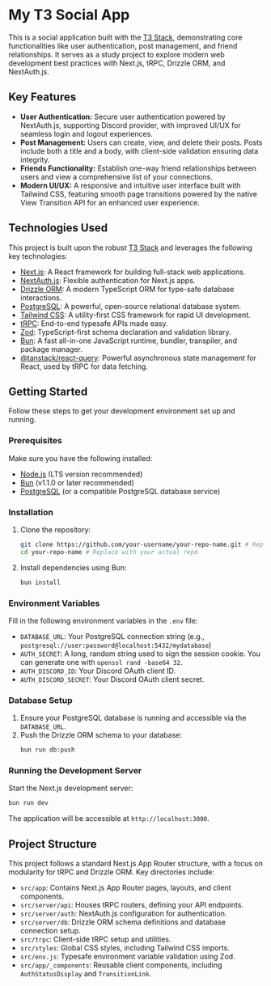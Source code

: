 # My T3 Social App

This is a social application built with the [T3 Stack](https://create.t3.gg/), demonstrating core functionalities like user authentication, post management, and friend relationships. It serves as a study project to explore modern web development best practices with Next.js, tRPC, Drizzle ORM, and NextAuth.js.

## Key Features

-   **User Authentication:** Secure user authentication powered by NextAuth.js, supporting Discord provider, with improved UI/UX for seamless login and logout experiences.
-   **Post Management:** Users can create, view, and delete their posts. Posts include both a title and a body, with client-side validation ensuring data integrity.
-   **Friends Functionality:** Establish one-way friend relationships between users and view a comprehensive list of your connections.
-   **Modern UI/UX:** A responsive and intuitive user interface built with Tailwind CSS, featuring smooth page transitions powered by the native View Transition API for an enhanced user experience.

## Technologies Used

This project is built upon the robust [T3 Stack](https://create.t3.gg/) and leverages the following key technologies:

-   [Next.js](https://nextjs.org): A React framework for building full-stack web applications.
-   [NextAuth.js](https://next-auth.js.org): Flexible authentication for Next.js apps.
-   [Drizzle ORM](https://orm.drizzle.team): A modern TypeScript ORM for type-safe database interactions.
-   [PostgreSQL](https://www.postgresql.org/): A powerful, open-source relational database system.
-   [Tailwind CSS](https://tailwindcss.com): A utility-first CSS framework for rapid UI development.
-   [tRPC](https://trpc.io): End-to-end typesafe APIs made easy.
-   [Zod](https://zod.dev/): TypeScript-first schema declaration and validation library.
-   [Bun](https://bun.sh/): A fast all-in-one JavaScript runtime, bundler, transpiler, and package manager.
-   [@tanstack/react-query](https://tanstack.com/query/latest): Powerful asynchronous state management for React, used by tRPC for data fetching.


## Getting Started

Follow these steps to get your development environment set up and running.

### Prerequisites

Make sure you have the following installed:

-   [Node.js](https://nodejs.org/en/download/) (LTS version recommended)
-   [Bun](https://bun.sh/docs/installation) (v1.1.0 or later recommended)
-   [PostgreSQL](https://www.postgresql.org/download/) (or a compatible PostgreSQL database service)

### Installation

1.  Clone the repository:
    ```bash
    git clone https://github.com/your-username/your-repo-name.git # Replace with your actual repo
    cd your-repo-name # Replace with your actual repo
    ```
2.  Install dependencies using Bun:
    ```bash
    bun install
    ```

### Environment Variables

Fill in the following environment variables in the  `.env` file:

-   `DATABASE_URL`: Your PostgreSQL connection string (e.g., `postgresql://user:password@localhost:5432/mydatabase`)
-   `AUTH_SECRET`: A long, random string used to sign the session cookie. You can generate one with `openssl rand -base64 32`.
-   `AUTH_DISCORD_ID`: Your Discord OAuth client ID.
-   `AUTH_DISCORD_SECRET`: Your Discord OAuth client secret.

### Database Setup

1.  Ensure your PostgreSQL database is running and accessible via the `DATABASE_URL`.
2.  Push the Drizzle ORM schema to your database:
    ```bash
    bun run db:push
    ```

### Running the Development Server

Start the Next.js development server:

```bash
bun run dev
```

The application will be accessible at `http://localhost:3000`.

## Project Structure

This project follows a standard Next.js App Router structure, with a focus on modularity for tRPC and Drizzle ORM. Key directories include:

-   `src/app`: Contains Next.js App Router pages, layouts, and client components.
-   `src/server/api`: Houses tRPC routers, defining your API endpoints.
-   `src/server/auth`: NextAuth.js configuration for authentication.
-   `src/server/db`: Drizzle ORM schema definitions and database connection setup.
-   `src/trpc`: Client-side tRPC setup and utilities.
-   `src/styles`: Global CSS styles, including Tailwind CSS imports.
-   `src/env.js`: Typesafe environment variable validation using Zod.
-   `src/app/_components`: Reusable client components, including `AuthStatusDisplay` and `TransitionLink`.
